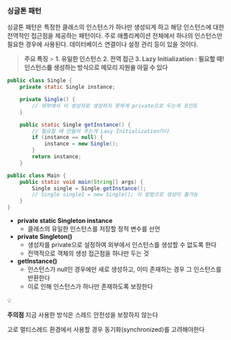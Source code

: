 ### 싱글톤 패턴

싱글톤 패턴은 특정한 클래스의 인스턴스가 하나만 생성되게 하고 해당 인스턴스에 대한 전역적인 접근점을 제공하는 패턴이다. 주로 애플리케이션 전체에서 하나의 인스턴스만 필요한 경우에 사용된다. 데이터베이스 연결이나 설정 관리 등이 있을 것이다.

> **주요 특징** > **1. 유일한 인스턴스 2. 전역 접근 3. Lazy Initialization : 필요할 때! 인스턴스를 생성하는 방식으로 메모리 자원을 아낄 수 있다**

```java
public class Single {
	private static Single instance;

	private Single() {
		// 외부에서 이 생성자로 생성하지 못하게 private으로 두는게 포인트
	}

	public static Single getInstance() {
		// 필요할 때 만들어 주는게 Lasy Initialization이다
		if (instance == null) {
			instance = new Single();
		}
		return instance;
	}
```

```java
public class Main {
	public static void main(String[] args) {
		Single single = Single.getInstance();
		// Single single1 = new Single(); 이 방법으로 생성이 불가능
	}
}
```

- **private static Singleton instance**
  - 클래스의 유일한 인스턴스를 저장할 정적 변수를 선언
- **private Singleton()**
  - 생성자를 private으로 설정하여 외부에서 인스턴스를 생성할 수 없도록 한다
  - 전역적으로 객체의 생성 접근점을 하나만 두는 것
- **getInstance()**
  - 인스턴스가 null인 경우에만 새로 생성하고, 이미 존재하는 경우 그 인스턴스를 반환한다
  - 이로 인해 인스턴스가 하나만 존재하도록 보장한다

<aside>
💡

**주의점**
지금 사용한 방식은 스레드 안전성을 보장하지 않는다

고로 멀티스레드 환경에서 사용할 경우 동기화(synchronized)를 고려해야한다

</aside>
